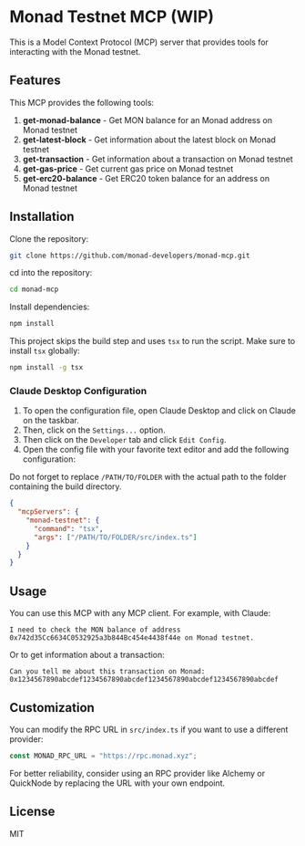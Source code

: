 # Monad Testnet MCP (WIP)

This is a Model Context Protocol (MCP) server that provides tools for interacting with the Monad testnet.

## Features

This MCP provides the following tools:

1. **get-monad-balance** - Get MON balance for an Monad address on Monad testnet
2. **get-latest-block** - Get information about the latest block on Monad testnet
3. **get-transaction** - Get information about a transaction on Monad testnet
4. **get-gas-price** - Get current gas price on Monad testnet
5. **get-erc20-balance** - Get ERC20 token balance for an address on Monad testnet

## Installation

Clone the repository:

```bash
git clone https://github.com/monad-developers/monad-mcp.git
```

cd into the repository:

```bash
cd monad-mcp
```

Install dependencies:

```bash
npm install
```

This project skips the build step and uses `tsx` to run the script. Make sure to install `tsx` globally:

```bash
npm install -g tsx
```

### Claude Desktop Configuration

1. To open the configuration file, open Claude Desktop and click on Claude on the taskbar.
2. Then, click on the `Settings...` option.
3. Then click on the `Developer` tab and click `Edit Config`.
4. Open the config file with your favorite text editor and add the following configuration:

Do not forget to replace `/PATH/TO/FOLDER` with the actual path to the folder containing the build directory.

```json
{
  "mcpServers": {
    "monad-testnet": {
      "command": "tsx",
      "args": ["/PATH/TO/FOLDER/src/index.ts"]
    }
  }
}
```

## Usage

You can use this MCP with any MCP client. For example, with Claude:

```
I need to check the MON balance of address 0x742d35Cc6634C0532925a3b844Bc454e4438f44e on Monad testnet.
```

Or to get information about a transaction:

```
Can you tell me about this transaction on Monad: 0x1234567890abcdef1234567890abcdef1234567890abcdef1234567890abcdef
```

## Customization

You can modify the RPC URL in `src/index.ts` if you want to use a different provider:

```typescript
const MONAD_RPC_URL = "https://rpc.monad.xyz";
```

For better reliability, consider using an RPC provider like Alchemy or QuickNode by replacing the URL with your own endpoint.

## License

MIT
